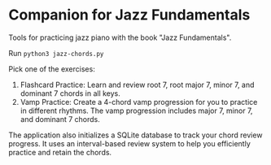 # Companion for Jazz Fundamentals

Tools for practicing jazz piano with the book "Jazz Fundamentals".

Run `python3 jazz-chords.py`

Pick one of the exercises:

1. Flashcard Practice: Learn and review root 7, root major 7, minor 7, and dominant 7 chords in all keys.
2. Vamp Practice: Create a 4-chord vamp progression for you to practice in different rhythms. The vamp progression includes major 7, minor 7, and dominant 7 chords.

The application also initializes a SQLite database to track your chord review progress. It uses an interval-based review system to help you efficiently practice and retain the chords.
